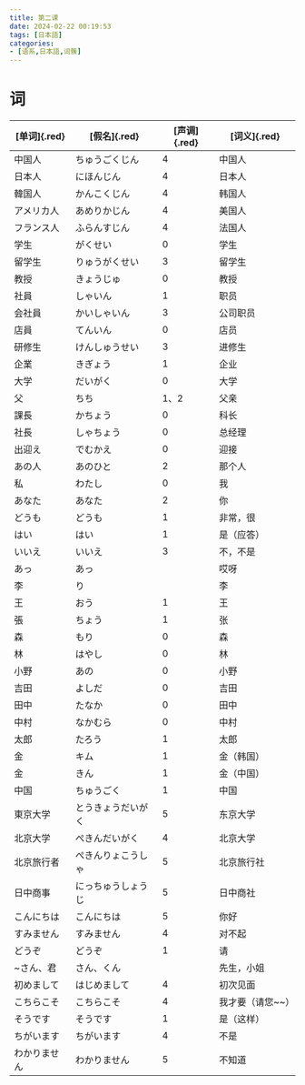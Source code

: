 ```yaml
---
title: 第二课
date: 2024-02-22 00:19:53
tags: [日本語]
categories:
- [语系,日本語,词簇]
---
```

# 词
| [单词]{.red}         | [假名]{.red}               | [声调]{.red} | [词义]{.red}             |
|--------------|--------------------|------|------------------|
| 中国人       | ちゅうごくじん     | 4    | 中国人           |
| 日本人       | にほんじん         | 4    | 日本人           |
| 韓国人       | かんこくじん       | 4    | 韩国人           |
| アメリカ人   | あめりかじん       | 4    | 美国人           |
| フランス人   | ふらんすじん       | 4    | 法国人           |
| 学生         | がくせい           | 0    | 学生             |
| 留学生       | りゅうがくせい     | 3    | 留学生           |
| 教授         | きょうじゅ         | 0    | 教授             |
| 社員         | しゃいん           | 1    | 职员             |
| 会社員       | かいしゃいん       | 3    | 公司职员         |
| 店員         | てんいん           | 0    | 店员             |
| 研修生       | けんしゅうせい     | 3    | 进修生           |
| 企業         | きぎょう           | 1    | 企业             |
| 大学         | だいがく           | 0    | 大学             |
| 父           | ちち               | 1、2 | 父亲             |
| 課長         | かちょう           | 0    | 科长             |
| 社長         | しゃちょう         | 0    | 总经理           |
| 出迎え       | でむかえ           | 0    | 迎接             |
| あの人       | あのひと           | 2    | 那个人           |
| 私           | わたし             | 0    | 我               |
| あなた       | あなた             | 2    | 你               |
| どうも       | どうも             | 1    | 非常，很         |
| はい         | はい               | 1    | 是（应答）       |
| いいえ       | いいえ             | 3    | 不，不是         |
| あっ         | あっ               |      | 哎呀             |
| 李           | り                 |      | 李               |
| 王           | おう               | 1    | 王               |
| 張           | ちょう             | 1    | 张               |
| 森           | もり               | 0    | 森               |
| 林           | はやし             | 0    | 林               |
| 小野         | あの               | 0    | 小野             |
| 吉田         | よしだ             | 0    | 吉田             |
| 田中         | たなか             | 0    | 田中             |
| 中村         | なかむら           | 0    | 中村             |
| 太郎         | たろう             | 1    | 太郎             |
| 金           | キム               | 1    | 金（韩国）       |
| 金           | きん               | 1    | 金（中国）       |
| 中国         | ちゅうごく         | 1    | 中国             |
| 東京大学     | とうきょうだいがく | 5    | 东京大学         |
| 北京大学     | ぺきんだいがく     | 4    | 北京大学         |
| 北京旅行者   | ぺきんりょこうしゃ | 5    | 北京旅行社       |
| 日中商事     | にっちゅうしょうじ | 5    | 日中商社         |
| こんにちは   | こんにちは         | 5    | 你好             |
| すみません   | すみません         | 4    | 对不起           |
| どうぞ       | どうぞ             | 1    | 请               |
| ~さん、君    | さん、くん         |      | 先生，小姐       |
| 初めまして   | はじめまして       | 4    | 初次见面         |
| こちらこそ   | こちらこそ         | 4    | 我才要（请您~~） |
| そうです     | そうです           | 1    | 是（这样）       |
| ちがいます   | ちがいます         | 4    | 不是             |
| わかりません | わかりません       | 5    | 不知道           |
